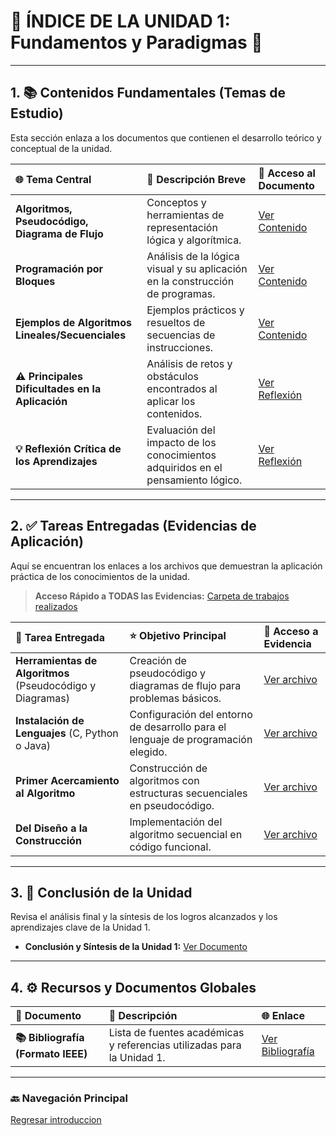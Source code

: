# 🧭 ÍNDICE DE LA UNIDAD 1: Fundamentos y Paradigmas 🧠

***

## 1. 📚 Contenidos Fundamentales (Temas de Estudio)

Esta sección enlaza a los documentos que contienen el desarrollo teórico y conceptual de la unidad.

| 🌐 Tema Central | 📝 Descripción Breve | 🔗 Acceso al Documento |
| :--- | :--- | :--- |
| **Algoritmos, Pseudocódigo, Diagrama de Flujo** | Conceptos y herramientas de representación lógica y algorítmica. | [Ver Contenido](U1_A_Algoritmos.md) |
| **Programación por Bloques** | Análisis de la lógica visual y su aplicación en la construcción de programas. | [Ver Contenido](U1_B_Bloques.md) |
| **Ejemplos de Algoritmos Lineales/Secuenciales** | Ejemplos prácticos y resueltos de secuencias de instrucciones. | [Ver Contenido](U1_C_Ejemplos.md) |
| **⚠️ Principales Dificultades en la Aplicación** | Análisis de retos y obstáculos encontrados al aplicar los contenidos. | [Ver Reflexión](U1_D_Dificultades.md) |
| **💡 Reflexión Crítica de los Aprendizajes** | Evaluación del impacto de los conocimientos adquiridos en el pensamiento lógico. | [Ver Reflexión](U1_E_Critica.md) |

***

## 2. ✅ Tareas Entregadas (Evidencias de Aplicación)

Aquí se encuentran los enlaces a los archivos que demuestran la aplicación práctica de los conocimientos de la unidad.

> **Acceso Rápido a TODAS las Evidencias:** [Carpeta de trabajos realizados](https://drive.google.com/drive/folders/1NycsuTv0fq7EwE5-kK-dBzzMLIKWuieat?usp=drive_link)

| 📂 Tarea Entregada | ⭐ Objetivo Principal | 🔗 Acceso a Evidencia |
| :--- | :--- | :--- |
| **Herramientas de Algoritmos** (Pseudocódigo y Diagramas) | Creación de pseudocódigo y diagramas de flujo para problemas básicos. | [Ver archivo](https://drive.google.com/file/d/1SS_BKoJF4FUG13-5C8DbXT-q_v5-7_J6/view?usp=drive_link) |
| **Instalación de Lenguajes** (C, Python o Java) | Configuración del entorno de desarrollo para el lenguaje de programación elegido. | [Ver archivo](https://drive.google.com/file/d/12CnLRGwki9wI1x-ENfTFpAd3hGncuykF/view?usp=drive_link) |
| **Primer Acercamiento al Algoritmo** | Construcción de algoritmos con estructuras secuenciales en pseudocódigo. | [Ver archivo](https://drive.google.com/file/d/1sNqYAWTK6Vg6yImuvpzccYX4cBsS3m5A/view?usp=drive_link) |
| **Del Diseño a la Construcción** | Implementación del algoritmo secuencial en código funcional. | [Ver archivo](T4_Implementacion.md) |

***

## 3. 🎯 Conclusión de la Unidad

Revisa el análisis final y la síntesis de los logros alcanzados y los aprendizajes clave de la Unidad 1.

* **Conclusión y Síntesis de la Unidad 1:** [Ver Documento](U1_Conclusion.md)

***

## 4. ⚙️ Recursos y Documentos Globales

| 📄 Documento | 📝 Descripción | 🌐 Enlace |
| :--- | :--- | :--- |
| **📚 Bibliografía (Formato IEEE)** | Lista de fuentes académicas y referencias utilizadas para la Unidad 1. | [Ver Bibliografía](Bibliografia.md) |

***

### 🔙 Navegación Principal
[Regresar introduccion](Introduccion.md)
